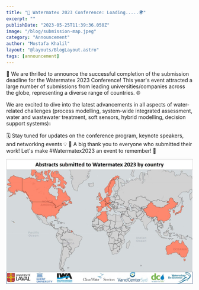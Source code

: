 ```yaml
---
title: "🌊 Watermatex 2023 Conference: Loading.....🌍"
excerpt: ""
publishDate: "2023-05-25T11:39:36.050Z"
image: "/blog/submission-map.jpeg"
category: "Announcement"
author: "Mostafa Khalil"
layout: "@layouts/BlogLayout.astro"
tags: [announcement]
---
```




🎉 We are thrilled to announce the successful completion of the submission deadline for the Watermatex 2023 Conference! This year's event attracted a large number of submissions from leading universities/companies across the globe, representing a diverse range of countries. 🌐

We are excited to dive into the latest advancements in all aspects of water-related challenges (process modelling, system-wide integrated assessment, water and wastewater treatment, soft sensors, hybrid modelling, decision support systems)💧

🗓️ Stay tuned for updates on the conference program, keynote speakers, and networking events 💡
🙌 A big thank you to everyone who submitted their work! Let's make #Watermatex2023 an event to remember! 🌟

![Submissions map](src/assets/blog/submission-map.jpeg)